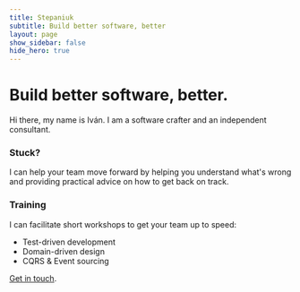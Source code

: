 ```yaml
---
title: Stepaniuk
subtitle: Build better software, better
layout: page
show_sidebar: false
hide_hero: true
---
```


# Build better software, better.
Hi there, my name is Iván. I am a software crafter and an independent consultant.

### Stuck?
I can help your team move forward by helping you understand what's wrong and providing practical advice on how to get back on track.

### Training
I can facilitate short workshops to get your team up to speed:
 - Test-driven development
 - Domain-driven design
 - CQRS & Event sourcing
 
[Get in touch](mailto:hello@stepaniuk.nl).
